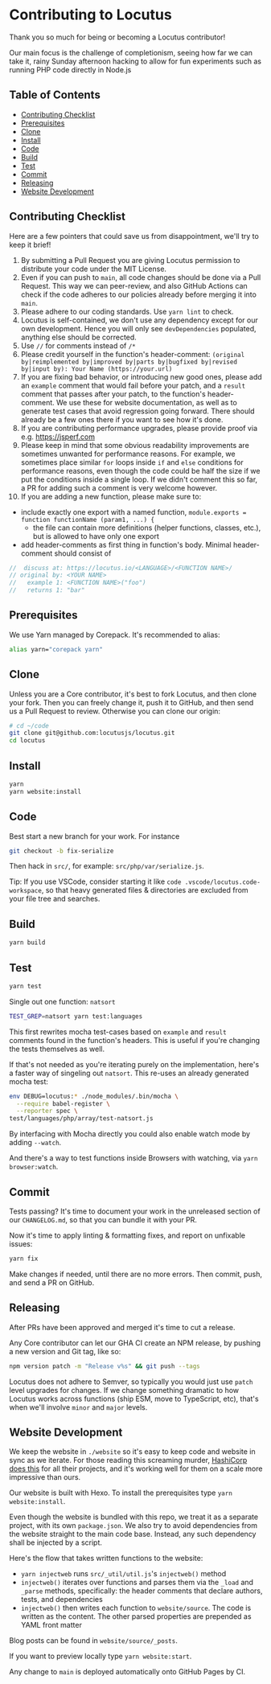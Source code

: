 # Contributing to Locutus

Thank you so much for being or becoming a Locutus contributor!

Our main focus is the challenge of completionism, seeing how far we can take it, rainy Sunday afternoon hacking to allow
for fun experiments such as running PHP code directly in Node.js

## Table of Contents

- [Contributing Checklist](#contributing-checklist)
- [Prerequisites](#prerequisites)
- [Clone](#clone)
- [Install](#install)
- [Code](#code)
- [Build](#build)
- [Test](#test)
- [Commit](#commit)
- [Releasing](#releasing)
- [Website Development](#website-development)

## Contributing Checklist

Here are a few pointers that could save us from disappointment, we'll try to keep it brief!

1. By submitting a Pull Request you are giving Locutus permission to distribute your code under the MIT License.
2. Even if you can push to `main`, all code changes should be done via a Pull Request. This way we can peer-review, and
   also GitHub Actions can check if the code adheres to our policies already before merging it into `main`.
3. Please adhere to our coding standards. Use `yarn lint` to check.
4. Locutus is self-contained, we don't use any dependency except for our own development. Hence you will only see
   `devDependencies` populated, anything else should be corrected.
5. Use `//` for comments instead of `/*`
6. Please credit yourself in the function's header-comment:
   `(original by|reimplemented by|improved by|parts by|bugfixed by|revised by|input by): Your Name (https://your.url)`
7. If you are fixing bad behavior, or introducing new good ones, please add an `example` comment that would fail before
   your patch, and a `result` comment that passes after your patch, to the function's header-comment. We use these for
   website documentation, as well as to generate test cases that avoid regression going forward. There should already be
   a few ones there if you want to see how it's done.
8. If you are contributing performance upgrades, please provide proof via e.g. <https://jsperf.com>
9. Please keep in mind that some obvious readability improvements are sometimes unwanted for performance reasons. For
   example, we sometimes place similar `for` loops inside `if` and `else` conditions for performance reasons, even
   though the code could be half the size if we put the conditions inside a single loop. If we didn't comment this so
   far, a PR for adding such a comment is very welcome however.
10. If you are adding a new function, please make sure to:

- include exactly one export with a named function, `module.exports = function functionName (param1, ...) {`
  - the file can contain more definitions (helper functions, classes, etc.), but is allowed to have only one export
- add header-comments as first thing in function's body. Minimal header-comment should consist of

```js
//  discuss at: https://locutus.io/<LANGUAGE>/<FUNCTION NAME>/
// original by: <YOUR NAME>
//   example 1: <FUNCTION NAME>("foo")
//   returns 1: "bar"
```

## Prerequisites

We use Yarn managed by Corepack. It's recommended to alias:

```bash
alias yarn="corepack yarn"
```

## Clone

Unless you are a Core contributor, it's best to fork Locutus, and then clone your fork. Then you can freely change it,
push it to GitHub, and then send us a Pull Request to review. Otherwise you can clone our origin:

```bash
# cd ~/code
git clone git@github.com:locutusjs/locutus.git
cd locutus
```

## Install

```bash
yarn
yarn website:install
```

## Code

Best start a new branch for your work. For instance

```bash
git checkout -b fix-serialize
```

Then hack in `src/`, for example: `src/php/var/serialize.js`.

Tip: If you use VSCode, consider starting it like `code .vscode/locutus.code-workspace`, so that heavy generated files &
directories are excluded from your file tree and searches.

## Build

```bash
yarn build
```

## Test

```bash
yarn test
```

Single out one function: `natsort`

```bash
TEST_GREP=natsort yarn test:languages
```

This first rewrites mocha test-cases based on `example` and `result` comments found in the function's headers. This is
useful if you're changing the tests themselves as well.

If that's not needed as you're iterating purely on the implementation, here's a faster way of singeling out `natsort`.
This re-uses an already generated mocha test:

```bash
env DEBUG=locutus:* ./node_modules/.bin/mocha \
  --require babel-register \
  --reporter spec \
test/languages/php/array/test-natsort.js
```

By interfacing with Mocha directly you could also enable watch mode by adding `--watch`.

And there's a way to test functions inside Browsers with watching, via `yarn browser:watch`.

## Commit

Tests passing? It's time to document your work in the unreleased section of our `CHANGELOG.md`, so that you can bundle
it with your PR.

Now it's time to apply linting & formatting fixes, and report on unfixable issues:

```bash
yarn fix
```

Make changes if needed, until there are no more errors. Then commit, push, and send a PR on GitHub.

## Releasing

After PRs have been approved and merged it's time to cut a release.

Any Core contributor can let our GHA CI create an NPM release, by pushing a new version and Git tag, like so:

```bash
npm version patch -m "Release v%s" && git push --tags
```

Locutus does not adhere to Semver, so typically you would just use `patch` level upgrades for changes. If we change
something dramatic to how Locutus works across functions (ship ESM, move to TypeScript, etc), that's when we'll involve
`minor` and `major` levels.

## Website Development

We keep the website in `./website` so it's easy to keep code and website in sync as we iterate. For those reading this
screaming murder, [HashiCorp does this](https://github.com/hashicorp/terraform/tree/HEAD/website) for all their
projects, and it's working well for them on a scale more impressive than ours.

Our website is built with Hexo. To install the prerequisites type `yarn website:install`.

Even though the website is bundled with this repo, we treat it as a separate project, with its own `package.json`. We
also try to avoid dependencies from the website straight to the main code base. Instead, any such dependency shall be
injected by a script.

Here's the flow that takes written functions to the website:

- `yarn injectweb` runs `src/_util/util.js`'s `injectweb()` method
- `injectweb()` iterates over functions and parses them via the `_load` and `_parse` methods, specifically: the header
  comments that declare authors, tests, and dependencies
- `injectweb()` then writes each function to `website/source`. The code is written as the content. The other parsed
  properties are prepended as YAML front matter

Blog posts can be found in `website/source/_posts`.

If you want to preview locally type `yarn website:start`.

Any change to `main` is deployed automatically onto GitHub Pages by CI.
